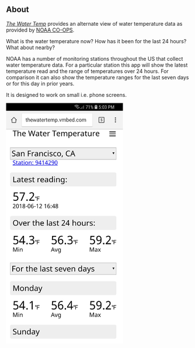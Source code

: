 ## About

[_The Water Temp_](http://thewatertemp.vmbed.com/) provides an alternate view of water temperature data as provided by [NOAA CO-OPS](https://tidesandcurrents.noaa.gov/stations.html?type=Physical%20Oceanography).

What is the water temperature now? How has it been for the last 24 hours? What about nearby?

NOAA has a number of monitoring stations throughout the US that collect water temperature data. For a particular station this app will show the latest temperature read and the range of temperatures over 24 hours. For comparison it can also show the temperature ranges for the last seven days or for this day in prior years.

It is designed to work on small i.e. phone screens.

![screen](screenshot.jpg)
